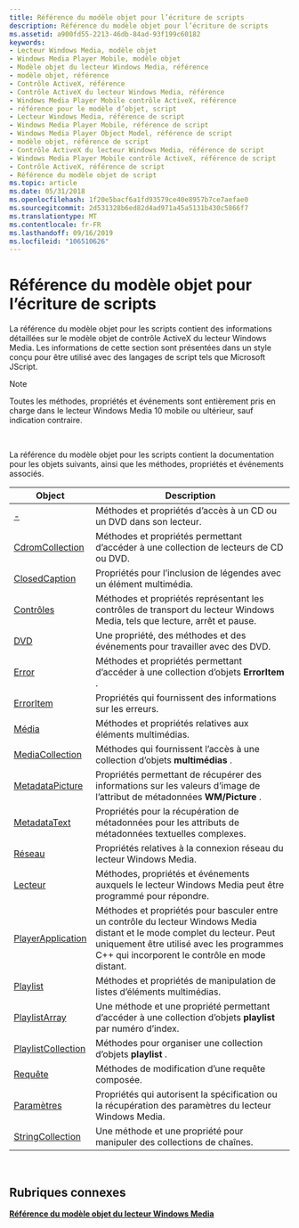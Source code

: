 ```yaml
---
title: Référence du modèle objet pour l’écriture de scripts
description: Référence du modèle objet pour l’écriture de scripts
ms.assetid: a900fd55-2213-46db-84ad-93f199c60182
keywords:
- Lecteur Windows Media, modèle objet
- Windows Media Player Mobile, modèle objet
- Modèle objet du lecteur Windows Media, référence
- modèle objet, référence
- Contrôle ActiveX, référence
- Contrôle ActiveX du lecteur Windows Media, référence
- Windows Media Player Mobile contrôle ActiveX, référence
- référence pour le modèle d’objet, script
- Lecteur Windows Media, référence de script
- Windows Media Player Mobile, référence de script
- Windows Media Player Object Model, référence de script
- modèle objet, référence de script
- Contrôle ActiveX du lecteur Windows Media, référence de script
- Windows Media Player Mobile contrôle ActiveX, référence de script
- Contrôle ActiveX, référence de script
- Référence du modèle objet de script
ms.topic: article
ms.date: 05/31/2018
ms.openlocfilehash: 1f20e5bacf6a1fd93579ce40e8957b7ce7aefae0
ms.sourcegitcommit: 2d531328b6ed82d4ad971a45a5131b430c5866f7
ms.translationtype: MT
ms.contentlocale: fr-FR
ms.lasthandoff: 09/16/2019
ms.locfileid: "106510626"
---
```

# <a name="object-model-reference-for-scripting"></a>Référence du modèle objet pour l’écriture de scripts

La référence du modèle objet pour les scripts contient des informations détaillées sur le modèle objet de contrôle ActiveX du lecteur Windows Media. Les informations de cette section sont présentées dans un style conçu pour être utilisé avec des langages de script tels que Microsoft JScript.

> [!Note]  
> Toutes les méthodes, propriétés et événements sont entièrement pris en charge dans le lecteur Windows Media 10 mobile ou ultérieur, sauf indication contraire.

 

La référence du modèle objet pour les scripts contient la documentation pour les objets suivants, ainsi que les méthodes, propriétés et événements associés.



| Object                                              | Description                                                                                                                                                                                    |
|-----------------------------------------------------|------------------------------------------------------------------------------------------------------------------------------------------------------------------------------------------------|
| [-](cdrom-object.md)                           | Méthodes et propriétés d’accès à un CD ou un DVD dans son lecteur.                                                                                                                                 |
| [CdromCollection](cdromcollection-object.md)       | Méthodes et propriétés permettant d’accéder à une collection de lecteurs de CD ou DVD.                                                                                                                         |
| [ClosedCaption](closedcaption-object.md)           | Propriétés pour l’inclusion de légendes avec un élément multimédia.                                                                                                                                           |
| [Contrôles](controls-object.md)                     | Méthodes et propriétés représentant les contrôles de transport du lecteur Windows Media, tels que lecture, arrêt et pause.                                                                             |
| [DVD](dvd-object.md)                               | Une propriété, des méthodes et des événements pour travailler avec des DVD.                                                                                                                                         |
| [Error](error-object.md)                           | Méthodes et propriétés permettant d’accéder à une collection d’objets **ErrorItem** .                                                                                                              |
| [ErrorItem](erroritem-object.md)                   | Propriétés qui fournissent des informations sur les erreurs.                                                                                                                                              |
| [Média](media-object.md)                           | Méthodes et propriétés relatives aux éléments multimédias.                                                                                                                                                |
| [MediaCollection](mediacollection-object.md)       | Méthodes qui fournissent l’accès à une collection d’objets **multimédias** .                                                                                                                              |
| [MetadataPicture](metadatapicture-object.md)       | Propriétés permettant de récupérer des informations sur les valeurs d’image de l’attribut de métadonnées **WM/Picture** .                                                                                            |
| [MetadataText](metadatatext-object.md)             | Propriétés pour la récupération de métadonnées pour les attributs de métadonnées textuelles complexes.                                                                                                                    |
| [Réseau](network-object.md)                       | Propriétés relatives à la connexion réseau du lecteur Windows Media.                                                                                                                         |
| [Lecteur](player-object.md)                         | Méthodes, propriétés et événements auxquels le lecteur Windows Media peut être programmé pour répondre.                                                                                                     |
| [PlayerApplication](playerapplication-object.md)   | Méthodes et propriétés pour basculer entre un contrôle du lecteur Windows Media distant et le mode complet du lecteur. Peut uniquement être utilisé avec les programmes C++ qui incorporent le contrôle en mode distant. |
| [Playlist](playlist-object.md)                     | Méthodes et propriétés de manipulation de listes d’éléments multimédias.                                                                                                                                  |
| [PlaylistArray](playlistarray-object.md)           | Une méthode et une propriété permettant d’accéder à une collection d’objets **playlist** par numéro d’index.                                                                                                    |
| [PlaylistCollection](playlistcollection-object.md) | Méthodes pour organiser une collection d’objets **playlist** .                                                                                                                                   |
| [Requête](query-object.md)                           | Méthodes de modification d’une requête composée.                                                                                                                                                        |
| [Paramètres](settings-object.md)                     | Propriétés qui autorisent la spécification ou la récupération des paramètres du lecteur Windows Media.                                                                                                         |
| [StringCollection](stringcollection-object.md)     | Une méthode et une propriété pour manipuler des collections de chaînes.                                                                                                                               |



 

## <a name="related-topics"></a>Rubriques connexes

<dl> <dt>

[**Référence du modèle objet du lecteur Windows Media**](windows-media-player-object-model-reference.md)
</dt> </dl>

 

 





